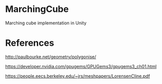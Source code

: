 # MarchingCube
Marching cube implementation in Unity

# References

http://paulbourke.net/geometry/polygonise/

https://developer.nvidia.com/gpugems/GPUGems3/gpugems3_ch01.html

https://people.eecs.berkeley.edu/~jrs/meshpapers/LorensenCline.pdf
